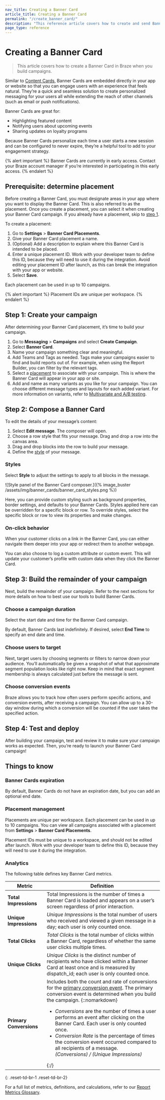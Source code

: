 ```yaml
---
nav_title: Creating a Banner Card
article_title: Creating a Banner Card
permalink: "/create_banner_card/"
description: "This reference article covers how to create and send Banner Cards using Braze campaigns."
page_type: reference
---
```


# Creating a Banner Card

> This article covers how to create a Banner Card in Braze when you build campaigns.

Similar to [Content Cards]({{site.baseurl}}/user_guide/message_building_by_channel/content_cards/about), Banner Cards are embedded directly in your app or website so that you can engage users with an experience that feels natural. They’re a quick and seamless solution to create personalized messaging for your users all while extending the reach of other channels (such as email or push notifications). 

Banner Cards are great for:

- Highlighting featured content
- Notifying users about upcoming events
- Sharing updates on loyalty programs

Because Banner Cards personalize each time a user starts a new session and can be configured to never expire, they’re a helpful tool to add to your engagement strategy.

{% alert important %}
Banner Cards are currently in early access. Contact your Braze account manager if you’re interested in participating in this early access.
{% endalert %}

## Prerequisite: determine placement

Before creating a Banner Card, you must designate areas in your app where you want to display the Banner Card. This is also referred to as the placement. Once you create a placement, you can select it when creating your Banner Card campaign. If you already have a placement, skip to [step 1](#step-1-create-your-campaign).

To create a placement:

1. Go to **Settings** > **Banner Card Placements**.
2. Give your Banner Card placement a name.
3. (Optional) Add a description to explain where this Banner Card is intended to be placed.
4. Enter a unique placement ID. Work with your developer team to define this ID, because they will need to use it during the integration. Avoid editing your placement ID after launch, as this can break the integration with your app or website.
5. Select **Save**.

Each placement can be used in up to 10 campaigns. 

{% alert important %}
Placement IDs are unique per workspace.
{% endalert %}

## Step 1: Create your campaign

After determining your Banner Card placement, it’s time to build your campaign.

1. Go to **Messaging** > **Campaigns** and select **Create Campaign**.
2. Select **Banner Card**.
3. Name your campaign something clear and meaningful.
4. Add Teams and Tags as needed. Tags make your campaigns easier to find and build reports out of. For example, when using the Report Builder, you can filter by the relevant tags.
5. Select a [placement](#prerequisite-determine-placement) to associate with your campaign. This is where the Banner Card will appear in your app or site.
6. Add and name as many variants as you like for your campaign. You can choose different message types and layouts for each added variant. For more information on variants, refer to [Multivariate and A/B testing]({{site.baseurl}}/user_guide/engagement_tools/testing/multivariant_testing/).

## Step 2: Compose a Banner Card

To edit the details of your message’s content:

1. Select **Edit message**. The composer will open.
2. Choose a row style that fits your message. Drag and drop a row into the canvas area.
3. Drag and drop blocks into the row to build your message.
4. Define the [style](#styles) of your message.

### Styles

Select **Style** to adjust the settings to apply to all blocks in the message.

![Style panel of the Banner Card composer.]({% image_buster /assets/img/banner_cards/banner_card_styles.png %})

Here, you can provide custom styling such as background properties, border settings, and defaults to your Banner Cards. Styles applied here can be overridden for a specific block or row. To override styles, select the specific block or row to view its properties and make changes.

### On-click behavior

When your customer clicks on a link in the Banner Card, you can either navigate them deeper into your app or redirect them to another webpage.

You can also choose to log a custom attribute or custom event. This will update your customer’s profile with custom data when they click the Banner Card.

## Step 3: Build the remainder of your campaign

Next, build the remainder of your campaign. Refer to the next sections for more details on how to best use our tools to build Banner Cards.

### Choose a campaign duration

Select the start date and time for the Banner Card campaign. 

By default, Banner Cards last indefinitely. If desired, select **End Time** to specify an end date and time.

### Choose users to target

Next, target users by choosing segments or filters to narrow down your audience. You’ll automatically be given a snapshot of what that approximate segment population looks like right now. Keep in mind that exact segment membership is always calculated just before the message is sent.

### Choose conversion events

Braze allows you to track how often users perform specific actions, and conversion events, after receiving a campaign. You can allow up to a 30-day window during which a conversion will be counted if the user takes the specified action.

## Step 4: Test and deploy

After building your campaign, test and review it to make sure your campaign works as expected. Then, you’re ready to launch your Banner Card campaign!

## Things to know

### Banner Cards expiration

By default, Banner Cards do not have an expiration date, but you can add an optional end date.

### Placement management

Placements are unique per workspace. Each placement can be used in up to 10 campaigns.  You can view all campaigns associated with a placement from **Settings** > **Banner Card Placements**. 

Placement IDs must be unique to a workspace, and should not be edited after launch. Work with your developer team to define this ID, because they will need to use it during the integration. 

### Analytics

The following table defines key Banner Card metrics.

| Metric               | Definition                                                                                                                                                       |
|----------------------|------------------------------------------------------------------------------------------------------------------------------------------------------------------|
| **Total Impressions**     | Total Impressions is the number of times a Banner Card is loaded and appears on a user’s screen regardless of prior interaction.                               |
| **Unique Impressions**    | _Unique Impressions_ is the total number of users who received and viewed a given message in a day; each user is only counted once.                              |
| **Total Clicks**         | _Total Clicks_ is the total number of clicks within a Banner Card, regardless of whether the same user clicks multiple times.                                     |
| **Unique Clicks**        | _Unique Clicks_ is the distinct number of recipients who have clicked within a Banner Card at least once and is measured by dispatch_id; each user is only counted once. |
| **Primary Conversions**  | Includes both the count and rate of conversions for the [primary conversion event]({{site.baseurl}}/user_guide/engagement_tools/campaigns/building_campaigns/conversion_events/#primary-conversion-event). The primary conversion event is determined when you build the campaign. {::nomarkdown}<ul><li><i>Conversions</i> are the number of times a user performs an event after clicking on the Banner Card. Each user is only counted once.</li><li><i>Conversion Rate</i> is the percentage of times the conversion event occurred compared to all recipients of a message. <br> <i>(Conversions) / (Unique Impressions)</i></li></ul>{:/} |
{: .reset-td-br-1 .reset-td-br-2}

For a full list of metrics, definitions, and calculations, refer to our [Report Metrics Glossary]({{site.baseurl}}/user_guide/data_and_analytics/report_metrics).